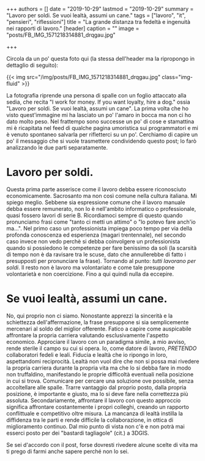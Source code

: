 +++
authors = []
date = "2019-10-29"
lastmod = "2019-10-29"
summary = "Lavoro per soldi. Se vuoi lealtà, assumi un cane."
tags = ["lavoro", "it", "pensieri", "riflessioni"]
title = "La grande distanza tra fedeltà e ingenuità nei rapporti di lavoro."
[header]
caption = ""
image = "posts/FB_IMG_1571218314881_drqgau.jpg"

+++

Circola da un po' questa foto qui (la stessa dell'header ma la ripropongo in dettaglio di seguito):

{{< img src="/img/posts/FB_IMG_1571218314881_drqgau.jpg" class="img-fluid" >}}

La fotografia riprende una persona di spalle con un foglio attaccato alla sedia, che recita "I work for money. If you want loyalty, hire a dog." ossia "Lavoro per soldi. Se vuoi lealtà, assumi un cane".
La prima volta che ho visto quest'immagine mi ha lasciato un po' l'amaro in bocca ma non ci ho dato molto peso. Nel frattempo sono successe un po' di cose e stamattina mi è ricapitata nel feed di qualche pagina umoristica sui programmatori e mi è venuto spontaneo salvarla per rifletterci su un po'.
Cerchiamo di capire un po' il messaggio che si vuole trasmettere condividendo questo post; lo farò analizzando le due parti separatamente.

# Lavoro per soldi.

Questa prima parte asserisce come il lavoro debba essere riconosciuto economicamente. Sacrosanto ma non così comune nella cultura italiana. Mi spiego meglio. Sebbene sia espressione comune che il lavoro manuale debba essere remunerato, non lo è nell'ambito informatico o professionale, quasi fossero lavori di serie B. Ricordiamoci sempre di questo quando pronunciamo frasi come "tanto ci metti un attimo" o "lo potevo fare anch'io ma...". Nel primo caso un professionista impiega poco tempo per via della profonda conoscenza ed esperienza (magari trentennale), nel secondo caso invece non vedo perchè si debba coinvolgere un professionista quando si possiedono le competenze per fare benissimo da soli (la scarsità di tempo non è da ravisare tra le scuse, dato che annullerebbe di fatto i presupposti per pronunciare la frase).
Tornando al punto: _tutti lavorano per soldi_. Il resto non è lavoro ma volontariato e come tale presuppone volontarietà e non coercizione. Fino a qui quindi nulla da eccepire.

# Se vuoi lealtà, assumi un cane.

No, qui proprio non ci siamo. Nonostante apprezzi la sincerità e la schiettezza dell'affermazione, la frase presuppone si sia semplicemente mercenari al soldo del miglior offerente. Fatico a capire come auspicabile affrontare la propria carriera valutando esclusivamente l'aspetto economico.
Approciare il lavoro con un paradigma simile, a mio avviso, rende sterile il campo su cui si opera. Io, come datore di lavoro, _PRETENDO_ collaboratori fedeli e leali. Fiducia e lealtà che io ripongo in loro, aspettandomi reciprocità.
Lealtà non vuol dire che non si possa mai rivedere la propria carriera durante la propria vita ma che lo si debba fare in modo non truffaldino, manifestando le proprie difficoltà eventuali nella posizione in cui si trova. Comunicare per cercare una soluzione ove possibile, senza accoltellare alle spalle. Trarre vantaggio dal proprio posto, dalla propria posizione, è importante e giusto, ma lo si deve fare nella correttezza più assoluta.
Secondariamente, affrontare il lavoro con questo approccio significa affrontare costantemente i propri colleghi, creando un rapporto conflittuale e competitivo oltre misura. La mancanza di lealtà instilla la diffidenza tra le parti e rende difficile la collaborazione, in ottica di miglioramento continuo.
Dal mio punto di vista non c'è e non potrà mai esserci posto per dei "bastardi tagliagole" (cit.) a 3DGIS.

Se sei d'accordo con il post, forse dovresti rivedere alcune scelte di vita ma ti prego di farmi anche sapere perché non lo sei.
